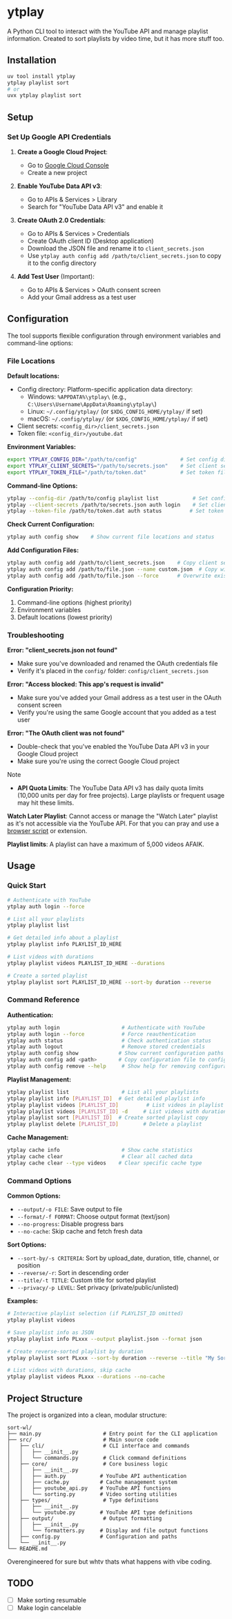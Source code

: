 # ytplay

A Python CLI tool to interact with the YouTube API and manage playlist information. Created to sort playlists by video time, but it has more stuff too.

## Installation
```sh
uv tool install ytplay
ytplay playlist sort
# or
uvx ytplay playlist sort
```

## Setup

### Set Up Google API Credentials

1. **Create a Google Cloud Project**:
   - Go to [Google Cloud Console](https://console.cloud.google.com/)
   - Create a new project

2. **Enable YouTube Data API v3**:
   - Go to APIs & Services > Library
   - Search for "YouTube Data API v3" and enable it

3. **Create OAuth 2.0 Credentials**:
   - Go to APIs & Services > Credentials
   - Create OAuth client ID (Desktop application)
   - Download the JSON file and rename it to `client_secrets.json`
   - Use `ytplay auth config add /path/to/client_secrets.json` to copy it to the config directory

4. **Add Test User** (Important):
   - Go to APIs & Services > OAuth consent screen
   - Add your Gmail address as a test user

## Configuration

The tool supports flexible configuration through environment variables and command-line options:

### File Locations

**Default locations:**
- Config directory: Platform-specific application data directory:
  - Windows: `%APPDATA%\ytplay\` (e.g., `C:\Users\Username\AppData\Roaming\ytplay\`)
  - Linux: `~/.config/ytplay/` (or `$XDG_CONFIG_HOME/ytplay/` if set)
  - macOS: `~/.config/ytplay/` (or `$XDG_CONFIG_HOME/ytplay/` if set)
- Client secrets: `<config_dir>/client_secrets.json`
- Token file: `<config_dir>/youtube.dat`

**Environment Variables:**
```bash
export YTPLAY_CONFIG_DIR="/path/to/config"              # Set config directory
export YTPLAY_CLIENT_SECRETS="/path/to/secrets.json"    # Set client secrets path
export YTPLAY_TOKEN_FILE="/path/to/token.dat"           # Set token file path
```

**Command-line Options:**
```bash
ytplay --config-dir /path/to/config playlist list           # Set config directory
ytplay --client-secrets /path/to/secrets.json auth login    # Set client secrets path
ytplay --token-file /path/to/token.dat auth status         # Set token file path
```

**Check Current Configuration:**
```bash
ytplay auth config show    # Show current file locations and status
```

**Add Configuration Files:**
```bash
ytplay auth config add /path/to/client_secrets.json    # Copy client secrets to config directory
ytplay auth config add /path/to/file.json --name custom.json  # Copy with custom name
ytplay auth config add /path/to/file.json --force      # Overwrite existing file
```

**Configuration Priority:**
1. Command-line options (highest priority)
2. Environment variables  
3. Default locations (lowest priority)

### Troubleshooting

**Error: "client_secrets.json not found"**
- Make sure you've downloaded and renamed the OAuth credentials file
- Verify it's placed in the `config/` folder: `config/client_secrets.json`

**Error: "Access blocked: This app's request is invalid"**
- Make sure you've added your Gmail address as a test user in the OAuth consent screen
- Verify you're using the same Google account that you added as a test user

**Error: "The OAuth client was not found"**
- Double-check that you've enabled the YouTube Data API v3 in your Google Cloud project
- Make sure you're using the correct Google Cloud project

> [!NOTE]  
> - **API Quota Limits**: The YouTube Data API v3 has daily quota limits (10,000 units per day for free projects). Large playlists or frequent usage may hit these limits.
>
> **Watch Later Playlist**: Cannot access or manage the "Watch Later" playlist as it's not accessible via the YouTube API. For that you can pray and use a [browser script](https://greasyfork.org/en/scripts?q=watch+later+sort) or extension.
>
> **Playlist limits**: A playlist can have a maximum of 5,000 videos AFAIK.

## Usage

### Quick Start

```bash
# Authenticate with YouTube
ytplay auth login --force

# List all your playlists
ytplay playlist list

# Get detailed info about a playlist
ytplay playlist info PLAYLIST_ID_HERE

# List videos with durations 
ytplay playlist videos PLAYLIST_ID_HERE --durations

# Create a sorted playlist
ytplay playlist sort PLAYLIST_ID_HERE --sort-by duration --reverse
```

### Command Reference

**Authentication:**
```bash
ytplay auth login                    # Authenticate with YouTube
ytplay auth login --force            # Force reauthentication  
ytplay auth status                   # Check authentication status
ytplay auth logout                   # Remove stored credentials
ytplay auth config show             # Show current configuration paths
ytplay auth config add <path>       # Copy configuration file to config directory
ytplay auth config remove --help     # Show help for removing configuration files
```

**Playlist Management:**
```bash
ytplay playlist list                 # List all your playlists
ytplay playlist info [PLAYLIST_ID]  # Get detailed playlist info
ytplay playlist videos [PLAYLIST_ID]         # List videos in playlist
ytplay playlist videos [PLAYLIST_ID] -d     # List videos with durations
ytplay playlist sort [PLAYLIST_ID]  # Create sorted playlist copy
ytplay playlist delete [PLAYLIST_ID]        # Delete a playlist
```

**Cache Management:**
```bash
ytplay cache info                    # Show cache statistics
ytplay cache clear                   # Clear all cached data
ytplay cache clear --type videos    # Clear specific cache type
```

### Command Options

**Common Options:**
- `--output/-o FILE`: Save output to file
- `--format/-f FORMAT`: Choose output format (text/json)
- `--no-progress`: Disable progress bars
- `--no-cache`: Skip cache and fetch fresh data

**Sort Options:**
- `--sort-by/-s CRITERIA`: Sort by upload_date, duration, title, channel, or position
- `--reverse/-r`: Sort in descending order
- `--title/-t TITLE`: Custom title for sorted playlist
- `--privacy/-p LEVEL`: Set privacy (private/public/unlisted)

**Examples:**
```bash
# Interactive playlist selection (if PLAYLIST_ID omitted)
ytplay playlist videos

# Save playlist info as JSON
ytplay playlist info PLxxx --output playlist.json --format json

# Create reverse-sorted playlist by duration
ytplay playlist sort PLxxx --sort-by duration --reverse --title "My Sorted Playlist"

# List videos with durations, skip cache
ytplay playlist videos PLxxx --durations --no-cache
```

## Project Structure

The project is organized into a clean, modular structure:

```
sort-wl/
├── main.py                    # Entry point for the CLI application
├── src/                       # Main source code
│   ├── cli/                   # CLI interface and commands
│   │   ├── __init__.py
│   │   └── commands.py        # Click command definitions
│   ├── core/                  # Core business logic
│   │   ├── __init__.py
│   │   ├── auth.py           # YouTube API authentication
│   │   ├── cache.py          # Cache management system
│   │   ├── youtube_api.py    # YouTube API functions
│   │   └── sorting.py        # Video sorting utilities
│   ├── types/                 # Type definitions
│   │   ├── __init__.py
│   │   └── youtube.py        # YouTube API type definitions
│   ├── output/                # Output formatting
│   │   ├── __init__.py
│   │   └── formatters.py     # Display and file output functions
│   ├── config.py             # Configuration and paths
│   └── __init__.py
└── README.md
```

Overengineered for sure but whtv thats what happens with vibe coding.

## TODO
- [ ] Make sorting resumable
- [ ] Make login cancelable